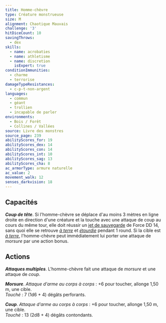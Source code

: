 ```yaml
---
title: Homme-chèvre
type: Créature monstrueuse
size: M
alignment: Chaotique Mauvais
challenge: '3'
hitDiceCount: 10
savingThrows:
  - dex
skills:
  - name: acrobaties
  - name: athletisme
  - name: discretion
    isExpert: true
conditionImmunities:
  - charme
  - terrorise
damageTypeResistances:
  - c-p-t-non-argent
languages:
  - commun
  - géant
  - trollien
  - incapable de parler
environments:
  - Bois / Forêt
  - Collines / Vallées
source: Livre des monstres
source_page: 239
abilityScores_for: 19
abilityScores_dex: 14
abilityScores_con: 14
abilityScores_int: 10
abilityScores_sag: 13
abilityScores_cha: 8
ac_armorType: armure naturelle
ac_value: 2
movement_walk: 12
senses_darkvision: 18
---
```

## Capacités
_**Coup de tête**_. Si l'homme-chèvre se déplace d'au moins 3 mètres en ligne droite en direction d'une créature et la touche avec une attaque de coup au cours du même tour, elle doit réussir un [jet de sauvegarde](/utiliser-les-caracteristiques/#jets-de-sauvegarde) de Force DD 14, sans quoi elle se retrouve [_à terre_](/gerer-la-sante-du-personnage/#a-terre) et [_étourdie_](/gerer-la-sante-du-personnage/#etourdi) pendant 1 round. Si la cible est [_à terre_](/gerer-la-sante-du-personnage/#a-terre), l'homme-chèvre peut immédiatement lui porter une attaque de _morsure_ par une action bonus.

## Actions
_**Attaques multiples**_. L'homme-chèvre fait une attaque de _morsure_ et une attaque de _coup_.

_**Morsure**_. _Attaque d'arme au corps à corps_ : +6 pour toucher, allonge 1,50 m, une cible.  
_Touché_ : 7 (1d6 + 4) dégâts perforants.

_**Coup**_. _Attaque d'arme au corps à corps_ : +6 pour toucher, allonge 1,50 m, une cible.  
_Touché_ : 13 (2d8 + 4) dégâts contondants.
